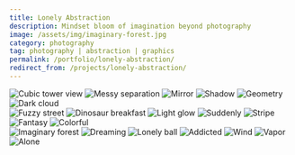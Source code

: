 ```yaml
---
title: Lonely Abstraction
description: Mindset bloom of imagination beyond photography
image: /assets/img/imaginary-forest.jpg
category: photography
tag: photography | abstraction | graphics
permalink: /portfolio/lonely-abstraction/
redirect_from: /projects/lonely-abstraction/
---
```


<div class="row">
	<div class="4u 12u$(small)">
        <span class="image fit"><img src="/assets/img/cubic-tower-view.jpg" alt="Cubic tower view" /></span>
        <span class="image fit"><img src="/assets/img/messy-separation.jpg" alt="Messy separation" /></span>
        <span class="image fit"><img src="/assets/img/mirror.jpg" alt="Mirror" /></span>
        <span class="image fit"><img src="/assets/img/shadow.jpg" alt="Shadow" /></span>
        <span class="image fit"><img src="/assets/img/geometry.jpg" alt="Geometry" /></span>
        <span class="image fit"><img src="/assets/img/dark-cloud.jpg" alt="Dark cloud" /></span>
    </div>
    <div class="4u 12u$(small)">
        <span class="image fit"><img src="/assets/img/fuzzy-street.jpg" alt="Fuzzy street" /></span>
        <span class="image fit"><img src="/assets/img/dinosaur-breakfast.jpg" alt="Dinosaur breakfast" /></span>
        <span class="image fit"><img src="/assets/img/light-glow.jpg" alt="Light glow" /></span>
        <span class="image fit"><img src="/assets/img/suddenly.jpg" alt="Suddenly" /></span>
        <span class="image fit"><img src="/assets/img/stripe.jpg" alt="Stripe" /></span>
        <span class="image fit"><img src="/assets/img/fantasy.jpg" alt="Fantasy" /></span>
        <span class="image fit"><img src="/assets/img/colorful.jpg" alt="Colorful" /></span>
    </div>
    <div class="4u$ 12u$(small)">
        <span class="image fit"><img src="/assets/img/imaginary-forest.jpg" alt="Imaginary forest" /></span>
        <span class="image fit"><img src="/assets/img/dreaming.jpg" alt="Dreaming" /></span>
        <span class="image fit"><img src="/assets/img/lonely-ball.jpg" alt="Lonely ball" /></span>
        <span class="image fit"><img src="/assets/img/addicted.jpg" alt="Addicted" /></span>
        <span class="image fit"><img src="/assets/img/wind.jpg" alt="Wind" /></span>
        <span class="image fit"><img src="/assets/img/vapor.jpg" alt="Vapor" /></span>
        <span class="image fit"><img src="/assets/img/alone.jpg" alt="Alone" /></span>
    </div>
</div>

